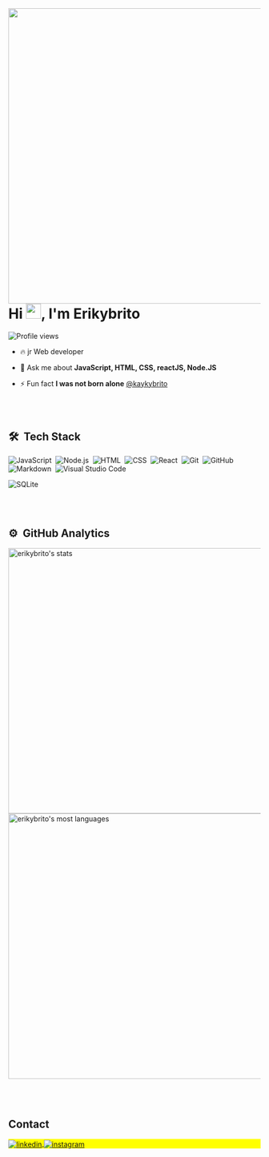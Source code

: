 
<img align="right" height="590em" src="https://raw.githubusercontent.com/gist/Erikybrito/bb13c428742fbc4c8749aa3f75e4008d/raw/aa3bcc900c1810520a5fbfdf1da8e28a36065856/githubcart.svg"/>
<h1 align="left">Hi <img src="https://raw.githubusercontent.com/kaueMarques/kaueMarques/master/hi.gif" height="30px">, I'm Erikybrito</h1>
<p align="left"> <img src="https://komarev.com/ghpvc/?username=erikybrito&color=yellow" alt="Profile views" /> </p>

- 🔥 jr Web developer 

- 💬 Ask me about **JavaScript, HTML, CSS, reactJS, Node.JS**

- ⚡ Fun fact **I was not born alone**  <a href="https://github.com/kaykybrito" target="_blank">@kaykybrito</a>



<br><br>

## 🛠 &nbsp;Tech Stack

![JavaScript](https://img.shields.io/badge/-JavaScript-05122A?style=flat&logo=javascript)&nbsp;
![Node.js](https://img.shields.io/badge/-Node.js-05122A?style=flat&logo=node.js)&nbsp;
![HTML](https://img.shields.io/badge/-HTML-05122A?style=flat&logo=HTML5)&nbsp;
![CSS](https://img.shields.io/badge/-CSS-05122A?style=flat&logo=CSS3&logoColor=1572B6)&nbsp;
![React](https://img.shields.io/badge/-React-05122A?style=flat&logo=react)&nbsp;
![Git](https://img.shields.io/badge/-Git-05122A?style=flat&logo=git)&nbsp;
![GitHub](https://img.shields.io/badge/-GitHub-05122A?style=flat&logo=github)&nbsp;
![Markdown](https://img.shields.io/badge/-Markdown-05122A?style=flat&logo=markdown)&nbsp;
![Visual Studio Code](https://img.shields.io/badge/-Visual%20Studio%20Code-05122A?style=flat&logo=visual-studio-code&logoColor=007ACC)&nbsp;
<!-- ![PostgreSQL](https://img.shields.io/badge/-PostgreSQL-05122A?style=flat&logo=postgresql)&nbsp; -->
![SQLite](https://img.shields.io/badge/-SQLite-05122A?style=flat&logo=sqlite)&nbsp;

<br><br>

## ⚙️ &nbsp;GitHub Analytics

<p align="left">
<img width="530em" src="https://github-readme-stats.vercel.app/api?username=erikybrito&show_icons=true&theme=vision-friendly-dark" alt="erikybrito's stats"/>
<img width="530em" src="https://github-readme-stats.vercel.app/api/top-langs/?username=erikybrito&layout=compact&theme=vision-friendly-dark" alt="erikybrito's most languages"/>
</p>

<br><br>

## Contact

<p align="left" style="background:yellow">
<!-- <a href="https://codepen.io/erikybrito" target="_blank">
  <img align="center" src="https://img.shields.io/badge/-erikybrito-05122A?style=flat&logo=codepen" alt="codepen"/>
</a> -->
<!-- <a href="https://twitter.com/erikybrito" target="_blank">
  <img align="center" src="https://img.shields.io/badge/-erikybrito-05122A?style=flat&logo=twitter" alt="twitter"/>  
</a> -->
  <a href="https://www.linkedin.com/in/eriky-brito-13a867247/" target="_blank">
  <img align="center" src="https://img.shields.io/badge/-Eriky brito-05122A?style=flat&logo=linkedin" alt="linkedin"/>
</a> 
<a href="https://instagram.com/joyeriky" target="_blank">
 <img align="center" src="https://img.shields.io/badge/-joyeriky-05122A?style=flat&logo=instagram" alt="instagram"/>
</a>
<!-- <a href="https://youtube.com/erikybrito" target="_blank">
 <img align="center" src="https://img.shields.io/badge/-erikybrito-05122A?style=flat&logo=youtube" alt="youtube"/>
</a> -->
</p>

<!--

<img width="490em" src="https://github-readme-twitter-gazf.vercel.app/api?id=erikybrito&layout=wide&show_reply=off&show_retweet=off" />


**erikybrito/erikybrito** is a ✨ _special_ ✨ repository because its `README.md` (this file) appears on your GitHub profile.

Here are some ideas to get you started:

- 🔭 I’m currently working on ...
- 🌱 I’m currently learning ...
- 👯 I’m looking to collaborate on ...
- 🤔 I’m looking for help with ...
- 💬 Ask me about ...
- 📫 How to reach me: ...
- 😄 Pronouns: ...
- ⚡ Fun fact: ...
-->

<!--
**Erikybrito/erikybrito** is a ✨ _special_ ✨ repository because its `README.md` (this file) appears on your GitHub profile.

Here are some ideas to get you started:

- 🔭 I’m currently working on ...
- 🌱 I’m currently learning ...
- 👯 I’m looking to collaborate on ...
- 🤔 I’m looking for help with ...
- 💬 Ask me about ...
- 📫 How to reach me: ...
- 😄 Pronouns: ...
- ⚡ Fun fact: ...
-->
